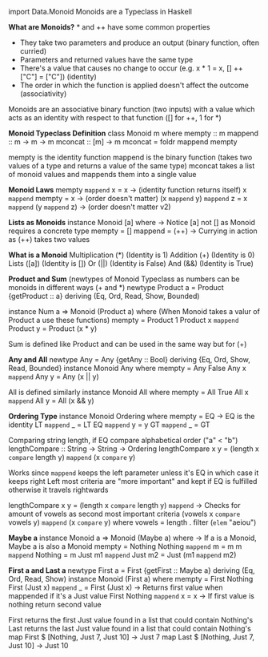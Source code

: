 import Data.Monoid
Monoids are a Typeclass in Haskell

__What are Monoids?__
\* and ++ have some common properties
- They take two parameters and produce an output (binary function, often curried)
- Parameters and returned values have the same type
- There's a value that causes no change to occur (e.g. x \* 1 = x, [] ++ ["C"] = ["C"]) (identity)
- The order in which the function is applied doesn't affect the outcome (associativity)

Monoids are an associative binary function (two inputs) with a value which acts as an identity with respect to that function ([] for ++, 1 for \*)

__Monoid Typeclass Definition__
class Monoid m where
    mempty :: m
    mappend :: m -> m -> m
    mconcat :: [m] -> m
    mconcat = foldr mappend mempty

mempty is the identity function
mappend is the binary function (takes two values of a type and returns a value of the same type)
mconcat takes a list of monoid values and mappends them into a single value

__Monoid Laws__
mempty `mappend` x = x -> (identity function returns itself)
x `mappend` mempty = x -> (order doesn't matter)
(x `mappend` y) `mappend` z = x `mappend` (y `mappend` z) -> (order doesn't matter v2)

__Lists as Monoids__
instance Monoid [a] where -> Notice [a] not [] as Monoid requires a concrete type
    mempty = []
    mappend = (++) -> Currying in action as (++) takes two values

__What is a Monoid__
Multiplication (\*) (Identity is 1)
Addition (+) (Identity is 0)
Lists ([a]) (Identity is [])
Or (||) (Identity is False)
And (&&) (Identity is True)

__Product and Sum__ (newtypes of Monoid Typeclass as numbers can be monoids in different ways (+ and \*)
newtype Product a = Product {getProduct :: a}
    deriving (Eq, Ord, Read, Show, Bounded)

instance Num a => Monoid (Product a) where (When Monoid takes a valur of Product a use these functions)
    mempty = Product 1
    Product x `mappend` Product y = Product (x \* y)

Sum is defined like Product and can be used in the same way but for (+)

__Any and All__
newtype Any = Any {getAny :: Bool} deriving {Eq, Ord, Show, Read, Bounded}
instance Monoid Any where
    mempty = Any False
    Any x `mappend` Any y = Any (x || y)

All is defined similarly
instance Monoid All where
    mempty = All True
    All x `mappend` All y = All (x && y)

__Ordering Type__
instance Monoid Ordering where
    mempty = EQ -> EQ is the identity
    LT `mappend` _ = LT
    EQ `mappend` y = y
    GT `mappend` _ = GT

Comparing string length, if EQ compare alphabetical order ("a" < "b")
lengthCompare :: String -> String -> Ordering
lengthCompare x y = (length x `compare` length y) `mappend` (x `compare` y)

Works since `mappend` keeps the left parameter unless it's EQ in which case it keeps right
Left most criteria are "more important" and kept if EQ is fulfilled otherwise it travels rightwards

lengthCompare x y = (length x `compare` length y) `mappend` -> Checks for amount of vowels as second most important criteria
                    (vowels x `compare` vowels y) `mappend`
                    (x `compare` y)
    where vowels = length . filter (`elem` "aeiou")

__Maybe a__
instance Monoid a => Monoid (Maybe a) where -> If a is a Monoid, Maybe a is also a Monoid
    mempty = Nothing
    Nothing `mappend` m = m
    m `mappend` Nothing = m
    Just m1 `mappend` Just m2 = Just (m1 `mappend` m2)

__First a and Last a__
newtype First a = First {getFirst :: Maybe a} deriving (Eq, Ord, Read, Show)
instance Monoid (First a) where
    mempty = First Nothing
    First (Just x) `mappend` _ = First (Just x) -> Returns first value when mappended if it's a Just value
    First Nothing `mappend` x = x -> If first value is nothing return second value

First returns the first Just value found in a list that could contain Nothing's
Last returns the last Just value found in a list that could contain Nothing's
map First $ [Nothing, Just 7, Just 10] -> Just 7
map Last $ [Nothing, Just 7, Just 10] -> Just 10
